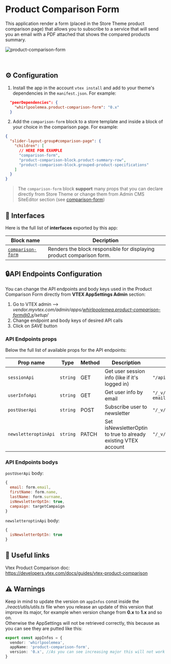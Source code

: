 # Product Comparison Form

This application render a form (placed in the Store Theme product comparison page) that allows you to subscribe to a service that will send you an email with a PDF attached that shows the compared products summary.

![product-comparison-form](https://images2.imgbox.com/2d/ea/nYzCFdCa_o.png)

<br>

## ⚙️ Configuration

1. Install the app in the account `vtex install` and add to your theme's dependencies in the `manifest.json`. For example:

```json
  "peerDependencies": {
    "whirlpoolemea.product-comparison-form": "0.x"
  }
```

2. Add the `comparison-form` block to a store template and inside a block of your choice in the comparison page. For example:

```json
{
  "slider-layout-group#comparison-page": {
    "children": [
      // HERE FOR EXAMPLE
      "comparison-form",
      "product-comparison-block.product-summary-row",
      "product-comparison-block.grouped-product-specifications"
    ]
  }
}
```

> The `comparison-form` block **support** many props that you can declare directly from Store Theme or change them from Admin CMS SiteEditor section (see [comparison-form](/whirlpoolemea.product-comparison-form@0.x/ComparisonForm))

## 🧩 Interfaces

Here is the full list of **interfaces** exported by this app:

| Block name                                                                          | Decription                                                            |
| ----------------------------------------------------------------------------------- | --------------------------------------------------------------------- |
| [ `comparison-form` ](/whirlpoolemea.product-comparison-form@0.x/ComparisonForm.md) | Renders the block responsible for displaying product comparison form. |

## 🔒API Endpoints Configuration

You can change the API endpoints and body keys used in the Product Comparison Form directly from **VTEX AppSettings Admin** section:

1. Go to VTEX admin --> _vendor.myvtex.com/admin/apps/whirlpoolemea.product-comparison-form@0.x/setup/_
2. Change endpoint and body keys of desired API calls
3. Click on _SAVE_ button

### API Endpoints props

Below the full list of available props for the API endpoints:

| Prop name            | Type     | Method | Description                                                    | Default value                                  |
| -------------------- | -------- | ------ | -------------------------------------------------------------- | ---------------------------------------------- |
| `sessionApi`         | `string` | GET    | Get user session info (like if it's logged in)                 | `"/api/sessions?items=*"`                      |
| `userInfoApi`        | `string` | GET    | Get user info by email                                         | `"/_v/wrapper/api/user/email/userinfo?email="` |
| `postUserApi`        | `string` | POST   | Subscribe user to newsletter                                   | `"/_v/wrapper/api/user?userId=true"`           |
| `newsletteroptinApi` | `string` | PATCH  | Set isNewsletterOptin to true to already existing VTEX account | `"/_v/wrapper/api/user/newsletteroptin"`       |

### API Endpoints bodys

<code>postUserApi</code> body:

```javascript
{
  email: form.email,
  firstName: form.name,
  lastName: form.surname,
  isNewsletterOptIn: true,
  campaign: targetCampaign
}
```

<code>newsletteroptinApi</code> body:

```javascript
{
  isNewsletterOptIn: true
}
```

## 🔗 Useful links

Vtex Product Comparison doc: https://developers.vtex.com/docs/guides/vtex-product-comparison

## ⚠️ Warnings

Keep in mind to update the version on <code>appInfos</code> const inside the _./react/utils/utils.ts_ file when you release an update of this version that improve its major, for example when version change from **0.x** to **1.x** and so on.  
Otherwise the AppSettings will not be retrieved correctly, this because as you can see they are putted like this:

```typescript
export const appInfos = {
  vendor: 'whirlpoolemea',
  appName: 'product-comparison-form',
  version: '0.x', //As you can see increasing major this will not work anymore
}
```
